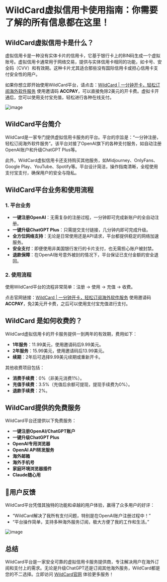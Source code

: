 # WildCard虚拟信用卡使用指南：你需要了解的所有信息都在这里！

## WildCard虚拟信用卡是什么？

虚拟信用卡是一种没有实体卡片的信用卡，它基于银行卡上的BIN码生成一个虚拟账号。虚拟信用卡通常用于网络交易，提供与实体信用卡相同的功能，如卡号、安全码（CVV）和有效期。这种卡片尤其适合那些没有国际信用卡或担心信用卡支付安全性的用户。

如果你想立即开始使用WildCard平台，请点击：[WildCard | 一分钟开卡，轻松订阅海外软件服务](https://bit.ly/WildCardo)  使用邀请码 **ACCPAY**，可以直接免除2美元的开卡费。虚拟卡开通后，您可以使用支付宝充值，轻松进行各种在线支付。

![image](https://github.com/user-attachments/assets/19e9ac3b-15fa-448f-b7fd-4a4ea614ae5b)


## WildCard平台简介

WildCard是一家专门提供虚拟信用卡服务的平台。平台的宗旨是：“一分钟注册，轻松订阅海外软件服务”。该平台对接了OpenAI旗下的各种支付服务，如自动注册OpenAI账户和升级ChatGPT Plus等。

此外，WildCard虚拟信用卡还支持购买其他服务，如Midjourney、OnlyFans、Google Play、YouTube、Spotify等。平台设计简洁，操作指南清晰，全程使用支付宝支付，确保用户的安全与隐私。


## WildCard平台业务和使用流程

### 1. 平台业务

- **一键注册OpenAI**：无需复杂的注册过程，一分钟即可完成新账户的全自动注册。
- **一键升级ChatGPT Plus**：只需提交支付链接，几分钟内即可完成升级。
- **全方位网络支持**：无论是日常使用还是API请求，平台都提供稳定的网络加速服务。
- **安全支付**：即便使用非美国银行发行的卡片支付，也无需担心账户被封禁。
- **退款保障**：在OpenAI账号意外被封的情况下，平台保证已支付金额的安全退回。

### 2. 使用流程

使用WildCard平台的流程非常简单：注册 -> 使用 -> 充值 -> 收费。

点击官网链接：[WildCard | 一分钟开卡，轻松订阅海外软件服务](https://bit.ly/WildCardo)  使用邀请码 **ACCPAY**，免2美元开卡费，之后可以使用支付宝充值进行支付。

## WildCard 是如何收费的？

WildCard虚拟信用卡的开卡服务提供一到两年的有效期，费用如下：

- **1年服务**：11.99美元，使用邀请码后9.99美元。
- **2年服务**：15.99美元，使用邀请码后13.99美元。
- **续期**：2年后可选择9.99美元续期或重新开卡。

其他收费项目包括：

- **消费手续费**：0%（非美元消费1%）。
- **充值手续费**：3.5%（充值后余额可提现，提现手续费为0%）。
- **退款手续费**：2%。

## WildCard提供的免费服务

WildCard平台还提供以下免费服务：

- **一键注册OpenAI/ChatGPT账户**
- **一键升级ChatGPT Plus**
- **OpenAI专用浏览器**
- **OpenAI API转发服务**
- **海外邮箱**
- **海外手机号**
- **家庭环境浏览器插件**
- **Claude随心用**

## 🎉用户反馈

WildCard平台凭借其独特的功能和卓越的用户体验，赢得了众多用户的好评：

- “WildCard解决了我所有支付问题，特别是在OpenAI账户注册过程中！”
- “平台操作简单，支持多种海外服务订阅，极大方便了我的工作和生活。”

![image](https://github.com/user-attachments/assets/d7ecf111-2e2c-4831-b49f-fa9347a6f203)

## 总结

WildCard平台是一家安全可靠的虚拟信用卡服务提供商，专注解决用户在海外订阅和支付上的需求。无论是升级ChatGPT还是订阅其他海外服务，WildCard都是您的不二选择。立即访问 [WildCard官网](https://bit.ly/WildCardo) 体验更多服务！

